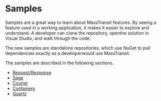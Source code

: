 # Samples

Samples are a great way to learn about MassTransit features. By seeing a feature used in a working application, it makes it easier to explore and understand. A developer can clone the repository, openthe solution in Visual Studio, and walk through the code.

The new samples are standalone repositories, which use NuGet to pull dependencies exactly as a developerwould use MassTransit.

The samples are described in the following sections.

* [Request/Response](request-response.md)
* [Saga](saga.md)
* [Courier](courier.md)
* [Containers](containers.md)
* [Quartz](quartz.md)
